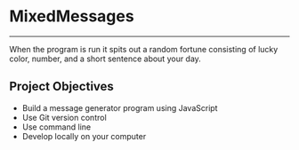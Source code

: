 # MixedMessages
-----

When the program is run it spits out a random fortune consisting of lucky color, number, and a short sentence about your day.


## Project Objectives

- Build a message generator program using JavaScript
- Use Git version control
- Use command line
- Develop locally on your computer
